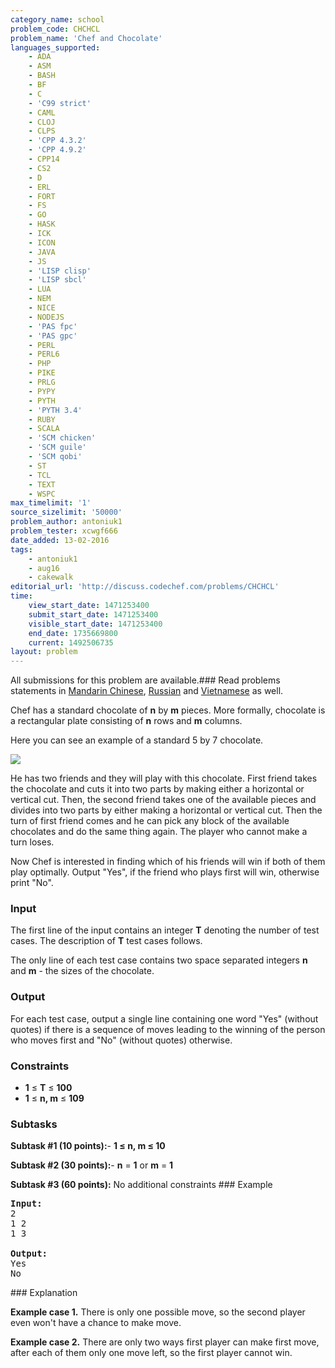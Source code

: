 ```yaml
---
category_name: school
problem_code: CHCHCL
problem_name: 'Chef and Chocolate'
languages_supported:
    - ADA
    - ASM
    - BASH
    - BF
    - C
    - 'C99 strict'
    - CAML
    - CLOJ
    - CLPS
    - 'CPP 4.3.2'
    - 'CPP 4.9.2'
    - CPP14
    - CS2
    - D
    - ERL
    - FORT
    - FS
    - GO
    - HASK
    - ICK
    - ICON
    - JAVA
    - JS
    - 'LISP clisp'
    - 'LISP sbcl'
    - LUA
    - NEM
    - NICE
    - NODEJS
    - 'PAS fpc'
    - 'PAS gpc'
    - PERL
    - PERL6
    - PHP
    - PIKE
    - PRLG
    - PYPY
    - PYTH
    - 'PYTH 3.4'
    - RUBY
    - SCALA
    - 'SCM chicken'
    - 'SCM guile'
    - 'SCM qobi'
    - ST
    - TCL
    - TEXT
    - WSPC
max_timelimit: '1'
source_sizelimit: '50000'
problem_author: antoniuk1
problem_tester: xcwgf666
date_added: 13-02-2016
tags:
    - antoniuk1
    - aug16
    - cakewalk
editorial_url: 'http://discuss.codechef.com/problems/CHCHCL'
time:
    view_start_date: 1471253400
    submit_start_date: 1471253400
    visible_start_date: 1471253400
    end_date: 1735669800
    current: 1492506735
layout: problem
---
```

All submissions for this problem are available.###  Read problems statements in [Mandarin Chinese](http://www.codechef.com/download/translated/AUG16/mandarin/CHCHCL.pdf), [Russian](http://www.codechef.com/download/translated/AUG16/russian/CHCHCL.pdf) and [Vietnamese](http://www.codechef.com/download/translated/AUG16/vietnamese/CHCHCL.pdf) as well.

Chef has a standard chocolate of **n** by **m** pieces. More formally, chocolate is a rectangular plate consisting of **n** rows and **m** columns.

Here you can see an example of a standard 5 by 7 chocolate.

![](https://s3.amazonaws.com/codechef_shared/download/upload/AUG16/choco.jpg)

He has two friends and they will play with this chocolate. First friend takes the chocolate and cuts it into two parts by making either a horizontal or vertical cut. Then, the second friend takes one of the available pieces and divides into two parts by either making a horizontal or vertical cut. Then the turn of first friend comes and he can pick any block of the available chocolates and do the same thing again. The player who cannot make a turn loses.

Now Chef is interested in finding which of his friends will win if both of them play optimally. Output "Yes", if the friend who plays first will win, otherwise print "No".

### Input

The first line of the input contains an integer **T** denoting the number of test cases. The description of **T** test cases follows.

The only line of each test case contains two space separated integers **n** and **m** - the sizes of the chocolate.

### Output

For each test case, output a single line containing one word "Yes" (without quotes) if there is a sequence of moves leading to the winning of the person who moves first and "No" (without quotes) otherwise.

### Constraints

- **1** ≤ **T** ≤ **100**
- **1** ≤ **n, m** ≤ **109**

### Subtasks

**Subtask #1 (10 points):**- **1 ≤ **n**, **m** ≤ 10**

 **Subtask #2 (30 points):**- **n** = **1** or **m** = **1**

 **Subtask #3 (60 points):**  No additional constraints ### Example

<pre><b>Input:</b>
<tt>2
1 2
1 3</tt>

<b>Output:</b>
<tt>Yes
No</tt>
</pre>### Explanation

**Example case 1.** There is only one possible move, so the second player even won't have a chance to make move.

**Example case 2.** There are only two ways first player can make first move, after each of them only one move left, so the first player cannot win.
